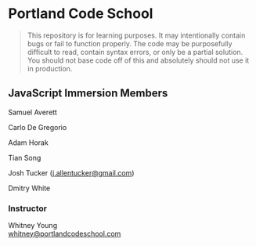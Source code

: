 # Portland Code School

> This repository is for learning purposes. It may intentionally contain bugs or
fail to function properly. The code may be purposefully difficult to read,
contain syntax errors, or only be a partial solution. You should not base code
off of this and absolutely should not use it in production.

## JavaScript Immersion Members

Samuel Averett

Carlo De Gregorio

Adam Horak

Tian Song

Josh Tucker (j.allentucker@gmail.com)

Dmitry White

### Instructor

Whitney Young  
whitney@portlandcodeschool.com


